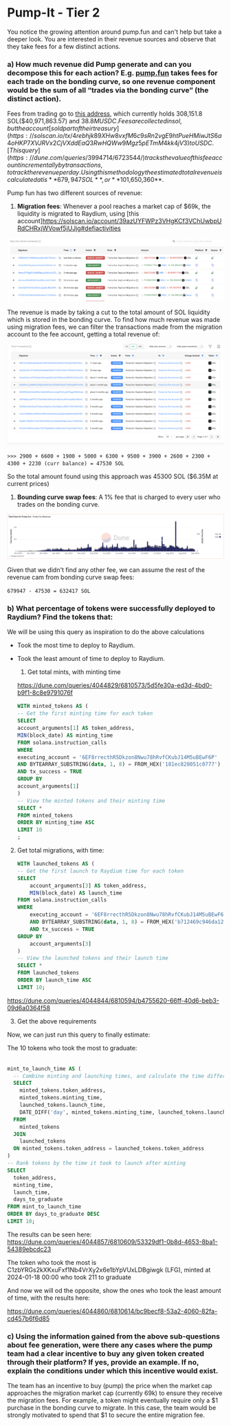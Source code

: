 # Pump-It - Tier 2
You notice the growing attention around pump.fun and can't help but take a deeper look. You are interested in their revenue sources and observe that they take fees for a few distinct actions.


### a) How much revenue did Pump generate and can you decompose this for each action? E.g. [pump.fun](http://Pump.Fun) takes fees for each trade on the bonding curve, so one revenue component would be the sum of all “trades via the bonding curve” (the distinct action).

Fees from trading go to [this address](https://solscan.io/account/CebN5WGQ4jvEPvsVU4EoHEpgzq1VV7AbicfhtW4xC9iM), which currently holds 308,151.8 SOL($40,971,863.57) and $38.8M USDC. Fees are collected in sol, but the account [sold part of their treasury](https://solscan.io/tx/4rebhjk89XHw8vxfM6c9sRn2vgE9htPueHMiwJtS6a4oHKP7XVJRVx2CjVXddEaQ3RwHQWw9Mgz5pETmM4kk4jV3) to USDC. [This query](https://dune.com/queries/3994714/6723544/) tracks the value of this fee account incrementally by transactions, to track the revenue per day. Using this methodology the estimated total revenue is calculated at is **679,947 SOL**, or  **$101,650,360**. 

Pump fun has two different sources of revenue: 
1. **Migration fees**: Whenever a pool reaches a market cap of $69k, the liquidity is migrated to Raydium, using [this account]https://solscan.io/account/39azUYFWPz3VHgKCf3VChUwbpURdCHRxjWVowf5jUJjg#defiactivities

![alt text](image-1.png)

The revenue is made by taking a cut to the total amount of SOL liquidity which is stored in the bonding curve. To find how much revenue was made using migration fees, we can filter the transactions made from the migration account to the fee account, getting a total revenue of:

![alt text](image-2.png)

`>>> 2900 + 6600 + 1900 + 5000 + 6300 + 9500 + 3900 + 2600 + 2300 + 4300 + 2230 (curr balance) = 47530 SOL`

So the total amount found using this approach was 45300 SOL ($6.35M at current prices)


1. **Bounding curve swap fees**: A 1% fee that is charged to every user who trades on the bonding curve. 

![alt text](image.png)

Given that we didn't find any other fee, we can assume the rest of the revenue cam from bonding curve swap fees: 

`679947 - 47530 = 632417 SOL`
 
### b) What percentage of tokens were successfully deployed to Raydium? Find the tokens that:

We will be using this query as inspiration to do the above calculations

- Took the most time to deploy to Raydium.
- Took the least amount of time to deploy to Raydium.

    1. Get total mints, with minting time


    https://dune.com/queries/4044829/6810573/5d5fe30a-ed3d-4bd0-b9f1-8c8e9791076f

    ```sql
    WITH minted_tokens AS (
  -- Get the first minting time for each token
  SELECT
    account_arguments[1] AS token_address,
    MIN(block_date) AS minting_time
  FROM solana.instruction_calls
  WHERE
    executing_account = '6EF8rrecthR5Dkzon8Nwu78hRvfCKubJ14M5uBEwF6P'
    AND BYTEARRAY_SUBSTRING(data, 1, 8) = FROM_HEX('181ec828051c0777') /* global:create sha256 first 8 byte */
    AND tx_success = TRUE
  GROUP BY
    account_arguments[1]
    )
    -- View the minted tokens and their minting time
    SELECT *
    FROM minted_tokens
    ORDER BY minting_time ASC
    LIMIT 10
    ;
  ```

2. Get total migrations, with time:

    ```sql
    WITH launched_tokens AS (
    -- Get the first launch to Raydium time for each token
    SELECT
        account_arguments[3] AS token_address,
        MIN(block_date) AS launch_time
    FROM solana.instruction_calls
    WHERE
        executing_account = '6EF8rrecthR5Dkzon8Nwu78hRvfCKubJ14M5uBEwF6P'
        AND BYTEARRAY_SUBSTRING(data, 1, 8) = FROM_HEX('b712469c946da122') /* global:withdraw sha256 first 8 byte */
        AND tx_success = TRUE
    GROUP BY
        account_arguments[3]
    )
    -- View the launched tokens and their launch time
    SELECT *
    FROM launched_tokens
    ORDER BY launch_time ASC
    LIMIT 10;
    ```

https://dune.com/queries/4044844/6810594/b4755620-66ff-40d6-beb3-09d6a0364f58

3. Get the above requirements

Now, we can just run this query to finally estimate:


The 10 tokens who took the most to graduate:

```sql

mint_to_launch_time AS (
  -- Combine minting and launching times, and calculate the time difference
  SELECT
    minted_tokens.token_address,
    minted_tokens.minting_time,
    launched_tokens.launch_time,
    DATE_DIFF('day', minted_tokens.minting_time, launched_tokens.launch_time) AS days_to_graduate
  FROM
    minted_tokens
  JOIN
    launched_tokens
  ON minted_tokens.token_address = launched_tokens.token_address
)
-- Rank tokens by the time it took to launch after minting
SELECT
  token_address,
  minting_time,
  launch_time,
  days_to_graduate
FROM mint_to_launch_time
ORDER BY days_to_graduate DESC
LIMIT 10;
```

The results can be seen here:
https://dune.com/queries/4044857/6810609/53329df1-0b8d-4653-8ba1-54389ebcdc23

The token who took the most is C1zbYRGs2kXKxuFxf1Nb4VrXy2x6e1bYpVUxLDBgiwgk (LFG), minted at 2024-01-18 00:00 who took 211 to graduate

And now we will od the opposite, show the ones who took the least amount of time, with the results here:

https://dune.com/queries/4044860/6810614/bc9becf8-53a2-4060-82fa-cd457b6f6d85


### c) Using the information gained from the above sub-questions about fee generation, were there any cases where the pump team had a clear incentive to buy any given token created through their platform? If yes, provide an example. If no, explain the conditions under which this incentive would exist.

The team has an incentive to buy (pump) the price when the market cap approaches the migration market cap (currently 69k) to ensure they receive the migration fees. For example, a token might eventually require only a $1 purchase in the bonding curve to migrate. In this case, the team would be strongly motivated to spend that $1 to secure the entire migration fee.
